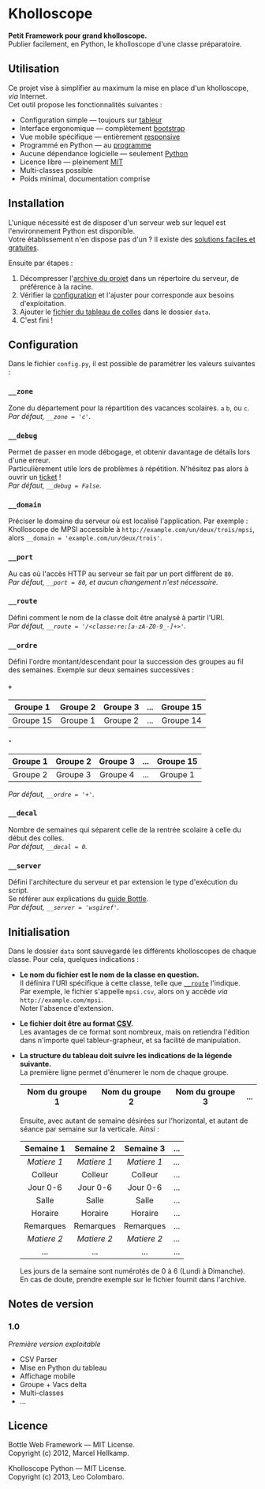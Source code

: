 Kholloscope
===========

**Petit Framework pour grand kholloscope.**  
Publier facilement, en Python, le kholloscope d'une classe préparatoire.

Utilisation
-----------

Ce projet vise à simplifier au maximum la mise en place d'un kholloscope, *via* Internet.  
Cet outil propose les fonctionnalités suivantes :

* Configuration simple — toujours sur [tableur](http://fr.wikipedia.org/wiki/Tableur)
* Interface ergonomique — complètement [bootstrap](http://getbootstrap.com)
* Vue mobile spécifique — entièrement [responsive](http://fr.wikipedia.org/wiki/Site_web_adaptatif)
* Programmé en Python — au [programme](http://python-prepa.github.io)
* Aucune dépendance logicielle — seulement [Python](http://www.python.org)
* Licence libre — pleinement [MIT](LICENSE)
* Multi-classes possible
* Poids minimal, documentation comprise

Installation
------------

L'unique nécessité est de disposer d'un serveur web sur lequel
est l'environnement Python est disponible.  
Votre établissement n'en dispose pas d'un ? Il existe des 
[solutions faciles et gratuites](http://wiki.python.org/moin/FreeHosts).

Ensuite par étapes :

1. Décompresser l'[archive du projet](https://github.com/LeoColomb/kholloscope/archive/master.zip) 
dans un répertoire du serveur, de préférence à la racine.
2. Vérifier la [configuration](#configuration) et l'ajuster pour corresponde aux besoins d'exploitation.
3. Ajouter le [fichier du tableau de colles](#initialisation) dans le dossier `data`.
4. C'est fini !

Configuration
-------------

Dans le fichier `config.py`, il est possible de paramétrer les valeurs suivantes :

### `__zone`
Zone du département pour la répartition des vacances scolaires. `a` `b`, ou `c`.  
_Par défaut, `__zone = 'c'`._

### `__debug`
Permet de passer en mode débogage, et obtenir davantage de détails lors d'une erreur.  
Particulièrement utile lors de problèmes à répétition. N'hésitez pas alors à ouvrir un 
[ticket](https://github.com/LeoColomb/kholloscope/issues/new) !  
_Par défaut, `__debug = False`._

### `__domain`
Préciser le domaine du serveur où est localisé l'application.
Par exemple : Kholloscope de MPSI accessible à `http://example.com/un/deux/trois/mpsi`,
alors `__domain = 'example.com/un/deux/trois'`.  

### `__port`
Au cas où l'accès HTTP au serveur se fait par un port diffèrent de `80`.  
_Par défaut, `__port = 80`, et aucun changement n'est nécessaire._

### `__route`
Défini comment le nom de la classe doit être analysé à partir l'URI.  
_Par défaut, `__route = '/<classe:re:[a-zA-Z0-9_-]+>'`._

### `__ordre`
Défini l'ordre montant/descendant pour la succession des groupes au fil 
des semaines. Exemple sur deux semaines successives :  
#### `+`
| Groupe 1  | Groupe 2  | Groupe 3  | ... | Groupe 15 |
|:---------:|:---------:|:---------:|:---:|:---------:|
| Groupe 15 | Groupe 1  | Groupe 2  | ... | Groupe 14 |
#### `-`
| Groupe 1  | Groupe 2  | Groupe 3  | ... | Groupe 15 |
|:---------:|:---------:|:---------:|:---:|:---------:|
| Groupe 2  | Groupe 3  | Groupe 4  | ... | Groupe 1  |
_Par défaut, `__ordre = '+'`._

### `__decal`
Nombre de semaines qui séparent celle de la rentrée scolaire à celle 
du début des colles.  
_Par défaut, `__decal = 0`._

### `__server`
Défini l'architecture du serveur et par extension le type d'exécution du script.  
Se référer aux explications du [guide Bottle](http://bottlepy.org/docs/dev/deployment.html#switching-the-server-backend).  
_Par défaut, `__server = 'wsgiref'`._

Initialisation
--------------

Dans le dossier `data` sont sauvegardé les différents kholloscopes de chaque
classe. Pour cela, quelques indications :

* **Le nom du fichier est le nom de la classe en question.**  
  Il définira l'URI spécifique à cette classe, telle que [`__route`](#_route) l'indique.  
  Par exemple, le fichier s'appelle `mpsi.csv`, alors on y accède *via* `http://example.com/mpsi`.  
  Noter l'absence d'extension.

* **Le fichier doit être au format [CSV](http://fr.wikipedia.org/wiki/Comma-separated_values).**  
  Les avantages de ce format sont nombreux, mais on retiendra l'édition dans n'importe
  quel tableur-grapheur, et sa facilité de manipulation. 

* **La structure du tableau doit suivre les indications de la légende suivante.**  
  La première ligne permet d'énumerer le nom de chaque groupe.

  | Nom du groupe 1 | Nom du groupe 2 | Nom du groupe 3 | ... |
  |:---------------:|:---------------:|:---------------:|:---:|

  Ensuite, avec autant de semaine désirées sur l'horizontal, et autant de séance par semaine sur
  la verticale. Ainsi :

  | Semaine 1 | Semaine 2 | Semaine 3 | ... | 
  |:---------:|:---------:|:---------:|:---:|
  |*Matiere 1*|*Matiere 1*|*Matiere 1*|*...*|
  | Colleur   | Colleur   | Colleur   | ... |
  | Jour 0-6  | Jour 0-6  | Jour 0-6  | ... |
  | Salle     | Salle     | Salle     | ... |
  | Horaire   | Horaire   | Horaire   | ... |
  | Remarques | Remarques | Remarques | ... |
  |*Matiere 2*|*Matiere 2*|*Matiere 2*|*...*|
  | ...       | ...       | ...       | ... |

  Les jours de la semaine sont numérotés de 0 à 6 (Lundi à Dimanche).  
  En cas de doute, prendre exemple sur le fichier fournit dans l'archive.

Notes de version
----------------

### 1.0
_Première version exploitable_

* CSV Parser
* Mise en Python du tableau
* Affichage mobile
* Groupe + Vacs delta
* Multi-classes
* ...

Licence
-------

Bottle Web Framework — MIT License.  
Copyright (c) 2012, Marcel Hellkamp.  

Kholloscope Python — MIT License.  
Copyright (c) 2013, Leo Colombaro.  
